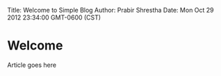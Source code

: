 Title: Welcome to Simple Blog
Author: Prabir Shrestha
Date: Mon Oct 29 2012 23:34:00 GMT-0600 (CST)

# Welcome

Article goes here